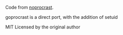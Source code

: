 Code from [noprocrast](https://github.com/rfwatson/noprocrast/).

goprocrast is a direct port, with the addition of setuid

MIT Licensed by the original author
